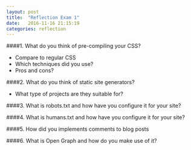 ```yaml
---
layout: post
title:  "Reflection Exam 1"
date:   2016-11-16 21:15:19
categories: reflection
---
```



####1. What do you think of pre-compiling your CSS?
* Compare to regular CSS
* Which techniques did you use?
* Pros and cons?

####2. What do you think of static site generators?
* What type of projects are they suitable for?

####3. What is robots.txt and how have you configure it for your site?

####4. What is humans.txt and how have you configure it for your site?

####5. How did you implements comments to blog posts

####6. What is Open Graph and how do you make use of it?
